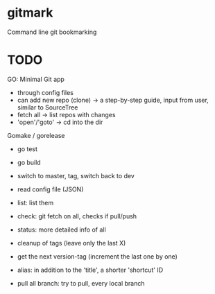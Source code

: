 gitmark
=======

Command line git bookmarking


# TODO

GO: Minimal Git app
- through config files
- can add new repo (clone) -> a step-by-step guide, input from user, similar to SourceTree
- fetch all -> list repos with changes
- 'open'/'goto' -> cd into the dir


Gomake / gorelease
- go test
- go build
- switch to master, tag, switch back to dev


- read config file (JSON)
- list: list them
- check: git fetch on all, checks if pull/push
- status: more detailed info of all

- cleanup of tags (leave only the last X)
- get the next version-tag (increment the last one by one)

- alias: in addition to the 'title', a shorter 'shortcut' ID
- pull all branch: try to pull, every local branch